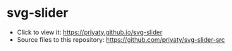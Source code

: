 # svg-slider

- Click to view it: https://priyaty.github.io/svg-slider
- Source files to this repository: https://github.com/priyaty/svg-slider-src
